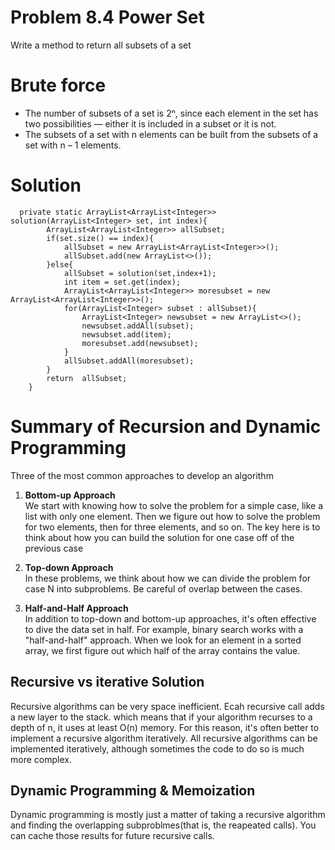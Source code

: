 # Problem 8.4 Power Set
Write a method to return all subsets of a set

# Brute force
- The number of subsets of a set is 2ⁿ, since each element in the set has two possibilities — either it is included in a subset or it is not.  
- The subsets of a set with n elements can be built from the subsets of a set with n – 1 elements.


# Solution
```
  private static ArrayList<ArrayList<Integer>> solution(ArrayList<Integer> set, int index){
        ArrayList<ArrayList<Integer>> allSubset;
        if(set.size() == index){
            allSubset = new ArrayList<ArrayList<Integer>>();
            allSubset.add(new ArrayList<>());
        }else{
            allSubset = solution(set,index+1);
            int item = set.get(index);
            ArrayList<ArrayList<Integer>> moresubset = new ArrayList<ArrayList<Integer>>();
            for(ArrayList<Integer> subset : allSubset){
                ArrayList<Integer> newsubset = new ArrayList<>();
                newsubset.addAll(subset);
                newsubset.add(item);
                moresubset.add(newsubset);
            }
            allSubset.addAll(moresubset);
        }
        return  allSubset;
    }
```


# Summary of Recursion and Dynamic Programming
Three of the most common approaches to develop an algorithm
1. **Bottom-up Approach**  
We start with knowing how to solve the problem for a simple case, like a list with only one element. Then we figure out how to solve the problem for two elements, then for three elements, and so on. The key here is to think about how you can build the solution for one case off of the previous case

2. **Top-down Approach**  
In these problems, we think about how we can divide the problem for case N into subproblems. Be careful of overlap between the cases.

3. **Half-and-Half Approach**  
In addition to top-down and bottom-up approaches, it's often effective to dive the data set in half. For example, binary search works with a "half-and-half" approach. When we look for an element in a sorted array, we first figure out which half of the array contains the value. 

## Recursive vs iterative Solution
Recursive algorithms can be very space inefficient. Ecah recursive call adds a new layer to the stack. which means that if your algorithm recurses to a depth of n, it uses at least O(n) memory. For this reason, it's often better to implement a recursive algorithm iteratively. All recursive algorithms can be implemented iteratively, although sometimes the code to do so is much more complex.

## Dynamic Programming & Memoization
Dynamic programming is mostly just a matter of taking a recursive algorithm and finding the overlapping subproblmes(that is, the reapeated calls). You can cache those results for future recursive calls. 